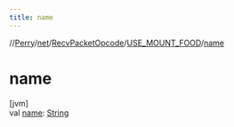 ```yaml
---
title: name
---
```

//[Perry](../../../../index.html)/[net](../../index.html)/[RecvPacketOpcode](../index.html)/[USE_MOUNT_FOOD](index.html)/[name](name.html)



# name



[jvm]\
val [name](name.html): [String](https://kotlinlang.org/api/latest/jvm/stdlib/kotlin/-string/index.html)




